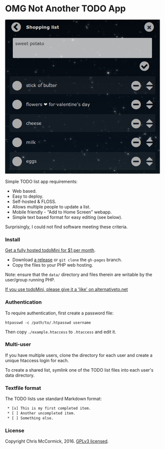 # OMG Not Another TODO App #

![Screenshot](./screenshot.png)

Simple TODO list app requirements:

 * Web based.
 * Easy to deploy.
 * Self-hosted & FLOSS.
 * Allows multiple people to update a list.
 * Mobile friendly - "Add to Home Screen" webapp.
 * Simple text based format for easy editing (see below).

Surprisingly, I could not find software meeting these criteria.

### Install ###

[Get a fully hosted todoMini for $1 per month](https://www.todomini.app/).

 * Download [a release](https://github.com/chr15m/omgnata/releases) or `git clone` the `gh-pages` branch.
 * Copy the files to your PHP web hosting.

Note: ensure that the `data/` directory and files therein are writable by the user/group running PHP.

[If you use todoMini, please give it a 'like' on alternativeto.net](https://alternativeto.net/software/todomini/)

### Authentication ###

To require authentication, first create a password file:

	htpasswd -c /path/to/.htpasswd username

Then copy `./example.htaccess` to `.htaccess` and edit it.

### Multi-user ###

If you have multiple users, clone the directory for each user and create a unique htaccess login for each.

To create a shared list, symlink one of the TODO list files into each user's data directory.

### Textfile format ###

The TODO lists use standard Markdown format:

	 * [x] This is my first completed item.
	 * [ ] Another uncompleted item.
	 * [ ] Something else.

### License ###

Copyright Chris McCormick, 2016. [GPLv3 licensed](./LICENSE.txt).
